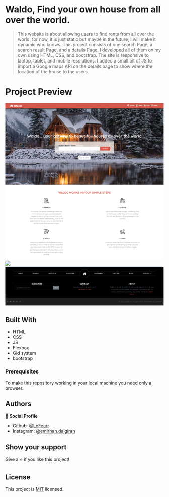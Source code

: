 # Waldo, Find your own house from all over the world.

> This website is about allowing users to find rents from all over the world, for now, it is just static but maybe in the future, I will make it dynamic who knows. This project consists of one search Page, a search result Page, and a details Page. I developed all of them on my own using HTML, CSS, and bootstrap. The site is responsive to laptop, tablet, and mobile resolutions. I added a small bit of JS to import a Google maps API on the details page to show where the location of the house to the users.

# Project Preview

<img src="https://github.com/LeFearr/Waldo-Home-Project/blob/main/assets/screenshot.png">
<br>
<img src ="https://github.com/LeFearr/Waldo-Home-Project/blob/main/assets/screenshot2.PNG">
<br>
<img src ="https://github.com/lefearr/hrms_project/blob/main/foto%C4%9Fraflahttps://github.com/LeFearr/Waldo-Home-Project/blob/main/assets/screenshot3.PNG">
<br>
<img src ="https://github.com/LeFearr/Waldo-Home-Project/blob/main/assets/screenshot4.PNG">



## Built With

- HTML
- CSS
- JS
- Flexbox
- Gid system
- bootstrap


### Prerequisites
To make this repository working in your local machine you need only a browser.

## Authors

👤 **Social Profile**

- Github: [@LeFearr](https://github.com/lefearr)
- Instagram: [@emirhan.dalgiran](https://instagram.com/emirhan.dalgiran)


## Show your support

Give a ⭐️ if you like this project!

## License

This project is [MIT](lic.url) licensed.
